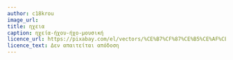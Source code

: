 ```yaml
---
author: c18krou
image_url: 
title: ηχεια
caption: ηχεία-ήχου-ήχο-μουσική
licence_url: https://pixabay.com/el/vectors/%CE%B7%CF%87%CE%B5%CE%AF%CE%B1-%CE%AE%CF%87%CE%BF%CF%85-%CE%AE%CF%87%CE%BF-%CE%BC%CE%BF%CF%85%CF%83%CE%B9%CE%BA%CE%AE-23340/ 
licence_text: Δεν απαιτείται απόδοση
---
```

